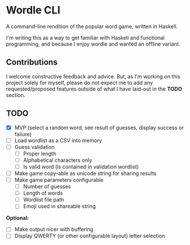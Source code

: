 # Wordle CLI

A command-line rendition of the popular word game, written in Haskell.

I'm writing this as a way to get familiar with Haskell and functional
programming, and because I enjoy wordle and wanted an offline variant.

## Contributions

I welcome constructive feedback and advice. But, as I'm working on
this project solely for myself, please do not expect me to add any
requested/proposed features outside of what I have laid-out in the
**TODO** section.

## TODO

- [X] MVP (select a random word, see result of guesses, display success or failure)
- [ ] Load wordlist as a CSV into memory
- [ ] Guess validation
  - [ ] Proper length
  - [ ] Alphabetical characters only
  - [ ] Is valid word (is contained in validation wordlist)
- [ ] Make game copy-able as unicode string for sharing results
- [ ] Make game parameters configurable
  - [ ] Number of guesses
  - [ ] Length of words
  - [ ] Wordlist file path
  - [ ] Emoji used in shareable string

**Optional:**
- [ ] Make output nicer with buffering
- [ ] Display QWERTY (or other configurable layout) letter selection
